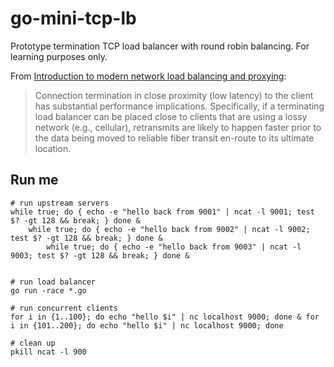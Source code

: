# go-mini-tcp-lb

Prototype termination TCP load balancer with round robin balancing. For learning purposes only.

From [Introduction to modern network load balancing and proxying](https://blog.envoyproxy.io/introduction-to-modern-network-load-balancing-and-proxying-a57f6ff80236):

> Connection termination in close proximity (low latency) to the client has substantial performance implications. Specifically, if a terminating load balancer can be placed close to clients that are using a lossy network (e.g., cellular), retransmits are likely to happen faster prior to the data being moved to reliable fiber transit en-route to its ultimate location.

## Run me

```
# run upstream servers
while true; do { echo -e "hello back from 9001" | ncat -l 9001; test $? -gt 128 && break; } done & 
    while true; do { echo -e "hello back from 9002" | ncat -l 9002; test $? -gt 128 && break; } done &
        while true; do { echo -e "hello back from 9003" | ncat -l 9003; test $? -gt 128 && break; } done &


# run load balancer
go run -race *.go

# run concurrent clients
for i in {1..100}; do echo "hello $i" | nc localhost 9000; done & for i in {101..200}; do echo "hello $i" | nc localhost 9000; done

# clean up
pkill ncat -l 900
```